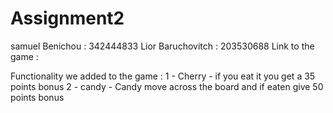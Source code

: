 # Assignment2
 
samuel Benichou : 342444833
Lior Baruchovitch : 203530688
 Link to the game : 

Functionality we added to the game : 
 1 - Cherry - if you eat it you get a 35 points bonus
 2 - candy - Candy move across the board and if eaten give 50 points bonus